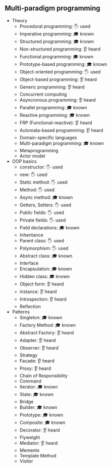 ## Multi-paradigm programming

- Theory
  - Procedural programming: 🖐️ used
  - Imperative programming: 🎓 known
  - Structured programming: 🎓 known
  - Non-structured programming: 👂 heard
  - Functional programming: 🎓 known
  - Prototype-based programming: 🎓 known
  - Object-oriented programming: 🖐️ used
  - Object-based programming: 👂 heard
  - Generic programming: 👂 heard
  - Concurrent computing
  - Asyncronous programming: 👂 heard
  - Parallel programming: 🎓 known
  - Reactive programming: 🎓 known
  - FRP (Functional-reactive): 👂 heard
  - Automata-based programming: 👂 heard
  - Domain-specific languages
  - Multi-paradigm programming: 🎓 known
  - Metaprogramming
  - Actor model
- OOP basics
  - constructor: 🖐️ used
  - new: 🖐️ used
  - Static method: 🖐️ used
  - Method: 🖐️ used
  - Async method: 🎓 known
  - Getters, Setters: 🖐️ used
  - Public fields: 🖐️ used
  - Private fields: 🖐️ used
  - Field declarations: 🎓 known
  - Inheritance
  - Parent class: 🖐️ used
  - Polymorphism: 🖐️ used
  - Abstract class: 🎓 known
  - Interface
  - Encapsulation: 🎓 known
  - Hidden class: 🎓 known
  - Object form: 👂 heard
  - instance: 👂 heard
  - Introspection: 👂 heard
  - Reflection
- Patterns
  - Singleton: 🎓 known
  - Factory Method: 🎓 known
  - Abstract Factory: 👂 heard
  - Adapter: 👂 heard
  - Observer: 👂 heard
  - Strategy
  - Facade: 👂 heard
  - Proxy: 👂 heard
  - Chain of Responsibility
  - Command
  - Iterator: 🎓 known
  - State: 🎓 known
  - Bridge
  - Builder: 🎓 known
  - Prototype: 🎓 known
  - Composite: 🎓 known
  - Decorator: 👂 heard
  - Flyweight
  - Mediator: 👂 heard
  - Memento
  - Template Method
  - Visitor
